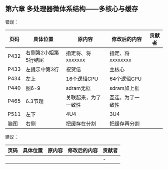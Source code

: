 ## 第六章 多处理器微体系结构——多核心与缓存

错误：

| 页码 | 具体位置               | 原内容 | 修改后的内容 | 贡献者 |
|------|------|------|------|------|
|P432|右侧第2小姐第5行结尾|指定将、将xxxxxxx|指定、将xxxxxxxx||
|P433|左提示中第3行|祝贺信|主核心||
|P434|左上|16个逻辑CPU|64个逻辑CPU||
|P440|图6-9|sdram无框|sdram加上框||
|P465|6.3节题|关联起来，为了一致性|互连，为了一致性||
|P511|左下|4U4|3U4||
|脑图|右侧|把缓存在分割|把缓存再分割|||

建议：

| 页码 | 具体位置               | 原内容 | 修改后的内容 | 贡献者 |
| ---- | ---------------------- | ------ | ------------ | ------ |
|   |  |  |  | -      |
